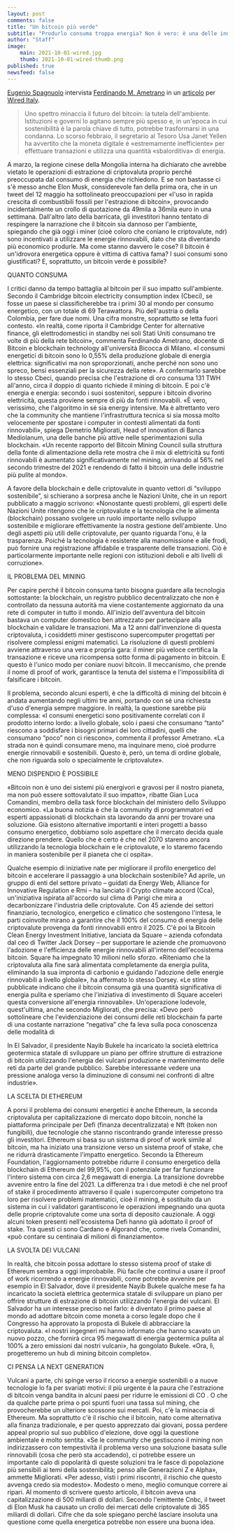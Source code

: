 ```yaml
---
layout: post
comments: false
title: "Un bitcoin più verde"
subtitle: "Produrlo consuma troppa energia? Non è vero: è una delle industrie più rispettose dell'ambiente e più attente alle fonti rinnovabili. Sostenitori e critici della criptovaluta si danno battaglia da tempo a colpi di dati. Chi ha ragione? E, soprattutto, in futuro sarà possibile una moneta digitale completamente green?"
author: "Staff"
image:
    main: 2021-10-01-wired.jpg
    thumb: 2021-10-01-wired-thumb.png
published: true
newsfeed: false
---
```


[Eugenio Spagnuolo](https://twitter.com/speug?lang=en) intervista [Ferdinando M. Ametrano](https://ametrano.net/) in un [articolo](https://pressreader.com/article/282686165391384) per [Wired Italy](https://www.wired.it/).

>Uno spettro minaccia il futuro del bitcoin: la tutela dell'ambiente. Istituzioni e governi lo agitano sempre più spesso e, in un'epoca in cui sostenibilità è la parola chiave di tutto, potrebbe trasformarsi in una condanna. Lo scorso febbraio, il segretario al Tesoro Usa Janet Yellen ha avvertito che la moneta digitale è «estremamente inefficiente» per effettuare transazioni e utilizza una quantità «sbalorditiva» di energia.
>
A marzo, la regione cinese della Mongolia interna ha dichiarato che avrebbe vietato le operazioni di estrazione di criptovaluta proprio perché preoccupata dal consumo di energia che richiedono. E se non bastasse ci s'è messo anche Elon Musk, considerevole fan della prima ora, che in un tweet del 12 maggio ha sottolineato preoccupazioni per «l'uso in rapida crescita di combustibili fossili per l'estrazione di bitcoin», provocando incidentalmente un crollo di quotazione da 49mila a 36mila euro in una settimana. Dall'altro lato della barricata, gli investitori hanno tentato di respingere la narrazione che il bitcoin sia dannoso per l'ambiente, spiegando che già oggi i miner (cioè coloro che coniano le criptovalute, ndr) sono incentivati a utilizzare le energie rinnovabili, dato che sta diventando più economico produrle. Ma come stanno davvero le cose? Il bitcoin è un'idrovora energetica oppure è vittima di cattiva fama? I suoi consumi sono giustificati? E, soprattutto, un bitcoin verde è possibile?
>
QUANTO CONSUMA
>
I critici danno da tempo battaglia al bitcoin per il suo impatto sull'ambiente. Secondo il Cambridge bitcoin electricity consumption index (Cbeci), se fosse un paese si classificherebbe tra i primi 30 al mondo per consumo energetico, con un totale di 69 Terawattora. Più dell'austria o della Colombia, per fare due nomi. Una cifra monstre, soprattutto se letta fuori contesto. «In realtà, come riporta il Cambridge Center for alternative finance, gli elettrodomestici in standby nei soli Stati Uniti consumano tre volte di più della rete bitcoin», commenta Ferdinando Ametrano, docente di Bitcoin e blockchain technology all'università Bicocca di Milano. «I consumi energetici di bitcoin sono lo 0,55% della produzione globale di energia elettrica: significativi ma non sproporzionati, anche perché non sono uno spreco, bensì essenziali per la sicurezza della rete». A confermarlo sarebbe lo stesso Cbeci, quando precisa che l'estrazione di oro consuma 131 TWH all'anno, circa il doppio di quanto richiede il mining di bitcoin. E poi c'è energia e energia: secondo i suoi sostenitori, seppure i bitcoin divorino elettricità, questa proviene sempre di più da fonti rinnovabili. «È vero, verissimo, che l'algoritmo in sé sia energy intensive. Ma è altrettanto vero che la community che mantiene l'infrastruttura tecnica si sia mossa molto velocemente per spostare i computer in contesti alimentati da fonti rinnovabili», spiega Demetrio Migliorati, Head of innovation di Banca Mediolanum, una delle banche più attive nelle sperimentazioni sulla blockchain. «Un recente rapporto del Bitcoin Mining Council sulla struttura della fonte di alimentazione della rete mostra che il mix di elettricità su fonti rinnovabili è aumentato significativamente nel mining, arrivando al 56% nel secondo trimestre del 2021 e rendendo di fatto il bitcoin una delle industrie più pulite al mondo».
>
A favore della blockchain e delle criptovalute in quanto vettori di “sviluppo sostenibile”, si schierano a sorpresa anche le Nazioni Unite, che in un report pubblicato a maggio scrivono: «Nonostante questi problemi, gli esperti delle Nazioni Unite ritengono che le criptovalute e la tecnologia che le alimenta (blockchain) possano svolgere un ruolo importante nello sviluppo sostenibile e migliorare effettivamente la nostra gestione dell'ambiente. Uno degli aspetti più utili delle criptovalute, per quanto riguarda l'onu, è la trasparenza. Poiché la tecnologia è resistente alla manomissione e alle frodi, può fornire una registrazione affidabile e trasparente delle transazioni. Ciò è particolarmente importante nelle regioni con istituzioni deboli e alti livelli di corruzione».
>
IL PROBLEMA DEL MINING
>
Per capire perché il bitcoin consuma tanto bisogna guardare alla tecnologia sottostante: la blockchain, un registro pubblico decentralizzato che non è controllato da nessuna autorità ma viene costantemente aggiornato da una rete di computer in tutto il mondo. All'inizio dell'avventura del bitcoin bastava un computer domestico ben attrezzato per partecipare alla blockchain e validare le transazioni. Ma a 12 anni dall'invenzione di questa criptovaluta, i cosiddetti miner gestiscono supercomputer progettati per risolvere complessi enigmi matematici. La risoluzione di questi problemi avviene attraverso una vera e propria gara: il miner più veloce certifica la transazione e riceve una ricompensa sotto forma di pagamento in bitcoin. E questo è l'unico modo per coniare nuovi bitcoin. Il meccanismo, che prende il nome di proof of work, garantisce la tenuta del sistema e l'impossibilità di falsificare i bitcoin.
>
Il problema, secondo alcuni esperti, è che la difficoltà di mining del bitcoin è andata aumentando negli ultimi tre anni, portando con sé una richiesta d'uso d'energia sempre maggiore. In realtà, la questione sarebbe più complessa: «I consumi energetici sono positivamente correlati con il prodotto interno lordo: a livello globale, solo i paesi che consumano “tanto” riescono a soddisfare i bisogni primari dei loro cittadini, quelli che consumano “poco” non ci riescono», commenta il professor Ametrano. «La strada non è quindi consumare meno, ma inquinare meno, cioè produrre energie rinnovabili e sostenibili. Questo è, però, un tema di ordine globale, che non riguarda solo o specialmente le criptovalute».
>
MENO DISPENDIO È POSSIBILE
>
«Bitcoin non è uno dei sistemi più energivori e gravosi per il nostro pianeta, ma non può essere sottovalutato il suo impatto», ribatte Gian Luca Comandini, membro della task force blockchain del ministero dello Sviluppo economico. «La buona notizia è che la community di programmatori ed esperti appassionati di blockchain sta lavorando da anni per trovare una soluzione. Già esistono alternative importanti e interi progetti a basso consumo energetico, dobbiamo solo aspettare che il mercato decida quale direzione prendere. Quello che è certo è che nel 2070 staremo ancora utilizzando la tecnologia blockchain e le criptovalute, e lo staremo facendo in maniera sostenibile per il pianeta che ci ospita».
>
Qualche esempio di iniziative nate per migliorare il profilo energetico del bitcoin e accelerare il passaggio a una blockchain sostenibile? Ad aprile, un gruppo di enti del settore privato – guidati da Energy Web, Alliance for Innovative Regulation e Rmi – ha lanciato il Crypto climate accord (Cca), un'iniziativa ispirata all'accordo sul clima di Parigi che mira a decarbonizzare l'industria delle criptovalute. Con 45 aziende dei settori finanziario, tecnologico, energetico e climatico che sostengono l'intesa, le parti coinvolte mirano a garantire che il 100% del consumo di energia delle criptovalute provenga da fonti rinnovabili entro il 2025. C'è poi la Bitcoin Clean Energy Investment Initiative, lanciata da Square – azienda cofondata dal ceo di Twitter Jack Dorsey – per supportare le aziende che promuovono l'adozione e l'efficienza delle energie rinnovabili all'interno dell'ecosistema bitcoin. Square ha impegnato 10 milioni nello sforzo. «Riteniamo che la criptovaluta alla fine sarà alimentata completamente da energia pulita, eliminando la sua impronta di carbonio e guidando l'adozione delle energie rinnovabili a livello globale», ha affermato lo stesso Dorsey. «Le stime pubblicate indicano che il bitcoin consuma già una quantità significativa di energia pulita e speriamo che l'iniziativa di investimento di Square acceleri questa conversione all'energia rinnovabile». Un'operazione lodevole, quest'ultima, anche secondo Migliorati, che precisa: «Devo però sottolineare che l'evidenziazione dei consumi delle reti blockchain fa parte di una costante narrazione “negativa” che fa leva sulla poca conoscenza delle modalità di
>
In El Salvador, il presidente Nayib Bukele ha incaricato la società elettrica geotermica statale di sviluppare un piano per offrire strutture di estrazione di bitcoin utilizzando l'energia dei vulcani produzione e mantenimento delle reti da parte del grande pubblico. Sarebbe interessante vedere una pressione analoga verso la diminuzione di consumi nei confronti di altre industrie».
>
LA SCELTA DI ETHEREUM
>
A porsi il problema dei consumi energetici è anche Ethereum, la seconda criptovaluta per capitalizzazione di mercato dopo bitcoin, nonché la piattaforma principale per Defi (finanza decentralizzata) e Nft (token non fungibili), due tecnologie che stanno riscontrando grande interesse presso gli investitori. Ethereum si basa su un sistema di proof of work simile al bitcoin, ma ha iniziato una transizione verso un sistema proof of stake, che ne ridurrà drasticamente l'impatto energetico. Secondo la Ethereum Foundation, l'aggiornamento potrebbe ridurre il consumo energetico della blockchain di Ethereum del 99,95%, con il potenziale per far funzionare l'intero sistema con circa 2,6 megawatt di energia. La transizione dovrebbe avvenire entro la fine del 2021. La differenza tra i due metodi è che nel proof of stake il procedimento attraverso il quale i supercomputer competono tra loro per risolvere problemi matematici, cioè il mining, è sostituito da un sistema in cui i validatori garantiscono le operazioni impegnando una quota delle proprie criptovalute come una sorta di deposito cauzionale. A oggi alcuni token presenti nell'ecosistema Defi hanno già adottato il proof of stake. Tra questi ci sono Cardano e Algorand che, come rivela Comandini, «può contare su centinaia di milioni di finanziamento».
>
LA SVOLTA DEI VULCANI
>
In realtà, che bitcoin possa adottare lo stesso sistema proof of stake di Ethereum sembra a oggi improbabile. Più facile che continui a usare il proof of work ricorrendo a energie rinnovabili, come potrebbe avvenire per esempio in El Salvador, dove il presidente Nayib Bukele qualche mese fa ha incaricato la società elettrica geotermica statale di sviluppare un piano per offrire strutture di estrazione di bitcoin utilizzando l'energia dei vulcani. El Salvador ha un interesse preciso nel farlo: è diventato il primo paese al mondo ad adottare bitcoin come moneta a corso legale dopo che il Congresso ha approvato la proposta di Bukele di abbracciare la criptovaluta. «I nostri ingegneri mi hanno informato che hanno scavato un nuovo pozzo, che fornirà circa 95 megawatt di energia geotermica pulita al 100% a zero emissioni dai nostri vulcani», ha gongolato Bukele. «Ora, lì, progetteremo un hub di mining bitcoin completo».
>
CI PENSA LA NEXT GENERATION
>
Vulcani a parte, chi spinge verso il ricorso a energie sostenibili o a nuove tecnologie lo fa per svariati motivi: il più urgente è la paura che l'estrazione di bitcoin venga bandita in alcuni paesi per ridurre le emissioni di CO . O che da qualche parte prima o poi spunti fuori una tassa sul mining, che provocherebbe un ulteriore scossone sui mercati. Poi, c'è la minaccia di Ethereum. Ma soprattutto c'è il rischio che il bitcoin, nato come alternativa alla finanza tradizionale, e per questo apprezzato dai giovani, possa perdere appeal proprio sul suo pubblico d'elezione, dove oggi la questione ambientale è molto sentita. «Se le community che gestiscono il mining non indirizzassero con tempestività il problema verso una soluzione basata sulle rinnovabili (cosa che però sta accadendo), ci potrebbe essere un importante calo di popolarità di queste soluzioni tra le fasce di popolazione più sensibili ai temi della sostenibilità; penso alle Generazioni Z e Alpha», ammette Migliorati. «Per adesso, visti i primi riscontri, il rischio che questo avvenga credo sia modesto». Modesto o meno, meglio comunque correre ai ripari. Al momento di scrivere questo articolo, il bitcoin aveva una capitalizzazione di 500 miliardi di dollari. Secondo l'emittente Cnbc, il tweet di Elon Musk ha causato un crollo dei mercati delle criptovalute di 365 miliardi di dollari. Cifre che da sole spiegano perché lasciare insoluta una questione come quella energetica potrebbe non essere una buona idea.